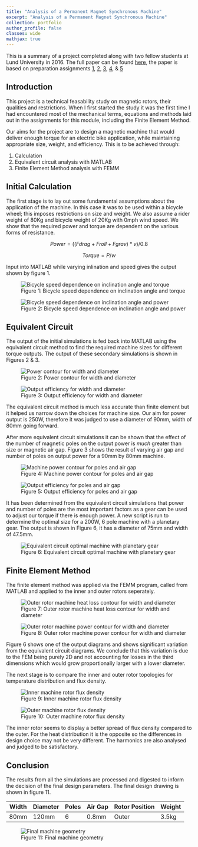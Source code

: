 ```yaml
---
title: "Analysis of a Permanent Magnet Synchronous Machine"
excerpt: "Analysis of a Permanent Magnet Synchronous Machine"
collection: portfolio
author_profile: false
classes: wide
mathjax: true
---
```

This is a summary of a project completed along with two fellow students at Lund University in 2016. The full paper can be found [here](/assets/papers/analysis-permanent-magnet.pdf), the paper is based on preparation assignments [1](/assets/papers/EIEN20-1.pdf), [2](/assets/papers/EIEN20-2.pdf), [3](/assets/papers/EIEN20-3.pdf), [4](/assets/papers/EIEN20-4.pdf), & [5](/assets/papers/EIEN20-5.pdf)  

## Introduction
This project is a technical feasability study on magnetic rotors, their qualities and restrictions. When I first started the study it was the first time I had encountered most of the mechanical terms, equations and methods laid out in the assignments for this module, including the Finite Element Method.  

Our aims for the project are to design a magnetic machine that would deliver enough torque for an electric bike application, while maintaining appropriate size, weight, and efficiency. This is to be achieved through:  

1. Calculation
2. Equivalent circuit analysis with MATLAB
3. Finite Element Method analysis with FEMM

## Initial Calculation
The first stage is to lay out some fundamental assumptions about the application of the machine. In this case it was to be used within a bicycle wheel; this imposes restrictions on size and weight. We also assume a rider weight of 80Kg and bicycle weight of 20Kg with 0mph wind speed. We show that the required power and torque are dependent on the various forms of resistance.

$$Power=((Fdrag + Froll + Fgrav) * v)/0.8$$  

$$Torque = P/w$$

Input into MATLAB while varying inlination and speed gives the output shown by figure 1. 

<figure style="width: 450px" class="align-left">
  <img src="{{ site.url }}{{ site.baseurl }}/assets/images/p3-torque-requirement.jpg" alt="Bicycle speed dependence on inclination angle and torque">  
  <figcaption>Figure 1: Bicycle speed dependence on inclination angle and torque</figcaption>
</figure> 

<figure style="width: 450px" class="align-right">
  <img src="{{ site.url }}{{ site.baseurl }}/assets/images/p3-power-requirement.jpg" alt="Bicycle speed dependence on inclination angle and power">  
  <figcaption>Figure 2: Bicycle speed dependence on inclination angle and power</figcaption>
</figure> 

## Equivalent Circuit
The output of the initial simulations is fed back into MATLAB using the equivalent circuit method to find the required machine sizes for different torque outputs. The output of these secondary simulations is shown in Figures 2 & 3.

<figure style="width: 450px" class="align-left">
  <img src="{{ site.url }}{{ site.baseurl }}/assets/images/p3-size-power.jpg" alt="Power contour for width and diameter">  
  <figcaption>Figure 2: Power contour for width and diameter</figcaption>
</figure> 

<figure style="width: 450px" class="align-right">
  <img src="{{ site.url }}{{ site.baseurl }}/assets/images/p3-size-efficiency.jpg" alt="Output efficiency for width and diameter">  
  <figcaption>Figure 3: Output efficiency for width and diameter</figcaption>
</figure> 

The equivalent circuit method is much less accurate than finite element but it helped us narrow down the choices for machine size. Our aim for power output is 250W, therefore it was judged to use a diameter of 90mm, width of 80mm going forward.  

After more equivalent circuit simulations it can be shown that the effect of the number of magnetic poles on the output power is *much* greater than size or magnetic air gap. Figure 3 shows the result of varying air gap and number of poles on output power for a 90mm by 80mm machine.  

<figure style="width: 450px" class="align-right">
  <img src="{{ site.url }}{{ site.baseurl }}/assets/images/p3-poles-power.jpg" alt="Machine power contour for poles and air gap">  
  <figcaption>Figure 4: Machine power contour for poles and air gap</figcaption>
</figure> 

<figure style="width: 450px" class="align-left">
  <img src="{{ site.url }}{{ site.baseurl }}/assets/images/p3-poles-efficiency.jpg" alt="Output efficiency for poles and air gap">  
  <figcaption>Figure 5: Output efficiency for poles and air gap</figcaption>
</figure> 

It has been determined from the equivalent circuit simulations that power and number of poles are the most important factors as a gear can be used to adjust our torque if there is enough power. A new script is run to determine the optimal size for a 200W, 6 pole machine with a planetary gear. The output is shown in Figure 6, it has a diameter of 75mm and width of 47.5mm.

<figure>
  <img src="{{ site.url }}{{ site.baseurl }}/assets/images/p3-ecm-output.jpg" alt="Equivalent circuit optimal machine with planetary gear">  
  <figcaption>Figure 6: Equivalent circuit optimal machine with planetary gear</figcaption>
</figure> 

## Finite Element Method
The finite element method was applied via the FEMM program, called from MATLAB and applied to the inner and outer rotors seperately.  

<figure style="width: 450px" class="align-left">
  <img src="{{ site.url }}{{ site.baseurl }}/assets/images/p3-outer-loss.jpg" alt="Outer rotor machine heat loss contour for width and diameter">  
  <figcaption>Figure 7: Outer rotor machine heat loss contour for width and diameter</figcaption>
</figure> 

<figure style="width: 450px" class="align-right">
  <img src="{{ site.url }}{{ site.baseurl }}/assets/images/p3-outer-power.jpg" alt="Outer rotor machine power contour for width and diameter">  
  <figcaption>Figure 8: Outer rotor machine power contour for width and diameter</figcaption>
</figure> 

Figure 6 shows one of the output diagrams and shows significant variation from the equivalent circuit diagrams. We conclude that this variation is due to the FEM being purely 2D and not accounting for losses in the third dimensions which would grow proportionally larger with a lower diameter.  

The next stage is to compare the inner and outer rotor topologies for temperature distribution and flux density. 

<figure style="width: 450px" class="align-left">
  <img src="{{ site.url }}{{ site.baseurl }}/assets/images/p3-inner-flux.jpg" alt="Inner machine rotor flux density">
  <figcaption>Figure 9: Inner machine rotor flux density</figcaption>
</figure> 

<figure style="width: 450px" class="align-right">
    <img src="{{ site.url }}{{ site.baseurl }}/assets/images/p3-outer-flux.jpg" alt="Outer machine rotor flux density">
    <figcaption>Figure 10: Outer machine rotor flux density</figcaption>
</figure>

The inner rotor seems to display a better spread of flux density compared to the outer. For the heat distribution it is the opposite so the differences in design choice may not be very different. The harmonics are also analysed and judged to be satisfactory.  

## Conclusion
The results from all the simulations are processed and digested to inform the decision of the final design parameters. The final design drawing is shown in figure 11.  

|Width|Diameter|Poles|Air Gap|Rotor Position|Weight|
|---|---|---|---|---|---|
|80mm|120mm|6|0.8mm|Outer|3.5kg|  

<figure>
    <img src="{{ site.url }}{{ site.baseurl }}/assets/images/p3-final-geom.jpg" alt="Final machine geometry">
    <figcaption>Figure 11: Final machine geometry</figcaption>
</figure>